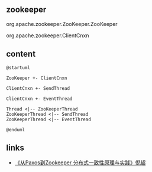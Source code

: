 ## zookeeper
org.apache.zookeeper.ZooKeeper.ZooKeeper

org.apache.zookeeper.ClientCnxn

## content
```plantuml
@startuml

ZooKeeper +- ClientCnxn

ClientCnxn +- SendThread

ClientCnxn +- EventThread

Thread <|-- ZooKeeperThread
ZooKeeperThread <|-- SendThread
ZooKeeperThread <|-- EventThread

@enduml
```

## links
* [《从Paxos到Zookeeper 分布式一致性原理与实践》倪超](/99-book/notes/30-distributed/从Paxos到ZooKeeper.md)
